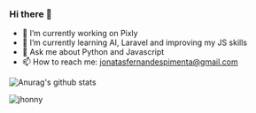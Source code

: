 ### Hi there 👋

- 🔭 I’m currently working on Pixly
- 🌱 I’m currently learning AI, Laravel and improving my JS skills
- 💬 Ask me about Python and Javascript
- 📫 How to reach me: jonatasfernandespimenta@gmail.com

![Anurag's github stats](https://github-readme-stats.vercel.app/api?username=jonatasfernandespimenta&theme=blueberry&show_icons=true)


<p><img align="left" src="https://github-readme-stats.vercel.app/api/top-langs?username=jonatasfernandespimenta&show_icons=true&theme=blueberry&hide_border=true&cache_seconds=1800&locale=en&layout=compact" alt="jhonny" /></p>

